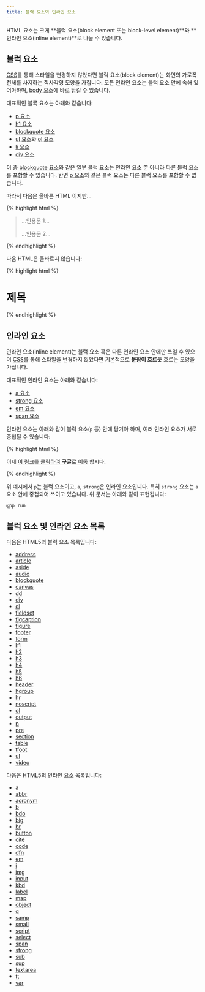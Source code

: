 ```yaml
---
title: 블럭 요소와 인라인 요소
---
```


HTML 요소는 크게 **블럭 요소(block element 또는 block-level element)**와 **인라인 요소(inline element)**로 나눌 수 있습니다.


## 블럭 요소

[CSS](/docs/CSS.html)를 통해 스타일을 변경하지 않았다면 블럭 요소(block element)는 화면의 가로폭 전체를 차지하는 직사각형 모양을 가집니다. 모든 인라인 요소는 블럭 요소 안에 속해 있어야하며, [body 요소](/html/body.html)에 바로 담길 수 있습니다.

대표적인 블록 요소는 아래와 같습니다:

*   [p 요소](/html/p.html)
*   [h1 요소](/html/h1.html)
*   [blockquote 요소](/html/blockquote.html)
*   [ul 요소](/html/ul.html)와 [ol 요소](/html/ol.html)
*   [li 요소](/html/li.html)
*   [div 요소](/html/div.html)

이 중 [blockquote 요소](/html/blockquote.html)와 같은 일부 블럭 요소는 인라인 요소 뿐 아니라 다른 블럭 요소를 포함할 수 있습니다. 반면 [p 요소](/html/p.html)와 같은 블럭 요소는 다른 블럭 요소를 포함할 수 없습니다.

따라서 다음은 올바른 HTML 이지만...

{% highlight html %}
<blockquote>
   <p>...인용문 1...</p>
   <p>...인용문 2...</p>
</blockquote>
{% endhighlight %}

다음 HTML은 올바르지 않습니다:

{% highlight html %}
<p><h1>제목</h1></p>
{% endhighlight %}


## 인라인 요소

인라인 요소(inline element)는 블럭 요소 혹은 다른 인라인 요소 안에만 쓰일 수 있으며 [CSS](/docs/CSS.html)를 통해 스타일을 변경하지 않았다면 기본적으로 **문장이 흐르듯** 흐르는 모양을 가집니다.

대표적인 인라인 요소는 아래와 같습니다:

*   [a 요소](/html/a.html)
*   [strong 요소](/html/strong.html)
*   [em 요소](/html/em.html)
*   [span 요소](/html/span.html)

인라인 요소는 아래와 같이 블럭 요소(``p`` 등) 안에 담겨야 하며, 여러 인라인 요소가 서로 중첩될 수 있습니다:

{% highlight html %}
<p>
    이제 <a href="http://www.google.com">이 링크를 클릭하여 <strong>구글</strong>로 이동</a> 합시다.
</p>
{% endhighlight %}

위 예시에서 ``p``는 블럭 요소이고, ``a``, ``strong``은 인라인 요소입니다. 특히 ``strong`` 요소는 ``a`` 요소 안에 중첩되어 쓰이고 있습니다. 위 문서는 아래와 같이 표현됩니다:

``@pp run``


## 블럭 요소 및 인라인 요소 목록

다음은 HTML5의 블럭 요소 목록입니다:

*   [address](/html/address.html)
*   [article](/html/article.html)
*   [aside](/html/aside.html)
*   [audio](/html/audio.html)
*   [blockquote](/html/blockquote.html)
*   [canvas](/html/canvas.html)
*   [dd](/html/dd.html)
*   [div](/html/div.html)
*   [dl](/html/dl.html)
*   [fieldset](/html/fieldset.html)
*   [figcaption](/html/figcaption.html)
*   [figure](/html/figure.html)
*   [footer](/html/footer.html)
*   [form](/html/form.html)
*   [h1](/html/h1.html)
*   [h2](/html/h2.html)
*   [h3](/html/h3.html)
*   [h4](/html/h4.html)
*   [h5](/html/h5.html)
*   [h6](/html/h6.html)
*   [header](/html/header.html)
*   [hgroup](/html/hgroup.html)
*   [hr](/html/hr.html)
*   [noscript](/html/noscript.html)
*   [ol](/html/ol.html)
*   [output](/html/output.html)
*   [p](/html/p.html)
*   [pre](/html/pre.html)
*   [section](/html/section.html)
*   [table](/html/table.html)
*   [tfoot](/html/tfoot.html)
*   [ul](/html/ul.html)
*   [video](/html/video.html)

다음은 HTML5의 인라인 요소 목록입니다:

*   [a](/html/a.html)
*   [abbr](/html/abbr.html)
*   [acronym](/html/acronym.html)
*   [b](/html/b.html)
*   [bdo](/html/bdo.html)
*   [big](/html/big.html)
*   [br](/html/br.html)
*   [button](/html/button.html)
*   [cite](/html/cite.html)
*   [code](/html/code.html)
*   [dfn](/html/dfn.html)
*   [em](/html/em.html)
*   [i](/html/i.html)
*   [img](/html/img.html)
*   [input](/html/input.html)
*   [kbd](/html/kbd.html)
*   [label](/html/label.html)
*   [map](/html/map.html)
*   [object](/html/object.html)
*   [q](/html/q.html)
*   [samp](/html/samp.html)
*   [small](/html/small.html)
*   [script](/html/script.html)
*   [select](/html/select.html)
*   [span](/html/span.html)
*   [strong](/html/strong.html)
*   [sub](/html/sub.html)
*   [sup](/html/sup.html)
*   [textarea](/html/textarea.html)
*   [tt](/html/tt.html)
*   [var](/html/var.html)

